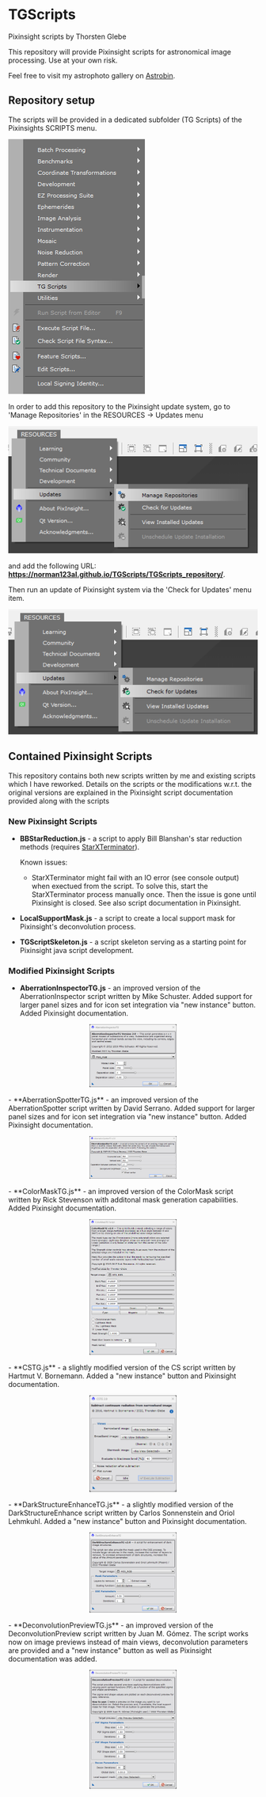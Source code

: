 # TGScripts
Pixinsight scripts by Thorsten Glebe

This repository will provide Pixinsight scripts for astronomical image processing.
Use at your own risk.

Feel free to visit my astrophoto gallery on [Astrobin](https://www.astrobin.com/users/norman123al/). 

## Repository setup
The scripts will be provided in a dedicated subfolder (TG Scripts) of the Pixinsights SCRIPTS menu.

![Pixinsight SCRIPT menu with TG Scripts subfolder](/TGScripts_repository/images/PI_script_menu.png)

In order to add this repository to the Pixinsight update system, go to 'Manage Repositories' in the RESOURCES -> Updates menu

!['Manage Repositories' menu in Pixinsight](/TGScripts_repository/images/PI_resources_repo.png)

and add the following URL: **https://norman123al.github.io/TGScripts/TGScripts_repository/**.

Then run an update of Pixinsight system via the 'Check for Updates' menu item.

!['Check for Updates' menu in Pixinsight](/TGScripts_repository/images/PI_resources_update.png)

## Contained Pixinsight Scripts
This repository contains both new scripts written by me and existing scripts which I have reworked. Details on the scripts or the modifications w.r.t. the original versions are explained in the Pixinsight script documentation provided along with the scripts

### New Pixinsight Scripts
- **BBStarReduction.js** - a script to apply Bill Blanshan's star reduction methods (requires [StarXTerminator](https://www.rc-astro.com/resources/StarXTerminator/)).

  Known issues:
  - StarXTerminator might fail with an IO error (see console output) when exectued from the script. To solve this, start the StarXTerminator process manually once. Then the issue is gone until Pixinsight is closed. See also script documentation in Pixinsight.

- **LocalSupportMask.js** - a script to create a local support mask for Pixinsight's deconvolution process.

- **TGScriptSkeleton.js** - a script skeleton serving as a starting point for Pixinsight java script development.

### Modified Pixinsight Scripts
- **AberrationInspectorTG.js** - an improved version of the AberrationInspector script written by Mike Schuster. Added support for larger panel sizes and for icon set integration via "new instance" button. Added Pixinsight documentation.
<p align="center">
  <img src="./TGScripts_repository/doc/scripts/AberrationInspectorTG/images/AberrationInspectorTG_main_screen.png" title="AberrationInspectorTG main screen" width="35%" />
</p>
- **AberrationSpotterTG.js** - an improved version of the AberrationSpotter script written by David Serrano. Added support for larger panel sizes and for icon set integration via "new instance" button. Added Pixinsight documentation.
<p align="center">
  <img src="./TGScripts_repository/doc/scripts/AberrationSpotterTG/images/AberrationSpotterTG_main_screen.png" title="AberrationSpotterTG main screen" width="35%" />
</p>
- **ColorMaskTG.js** - an improved version of the ColorMask script written by Rick Stevenson with additonal mask generation capabilities. Added Pixinsight documentation.
<p align="center">
  <img src="./TGScripts_repository/doc/scripts/ColorMaskTG/images/ColorMaskTG_main_screen.png" title="ColorMaskTG main screen" width="35%" />
</p>
- **CSTG.js** - a slightly modified version of the CS script written by Hartmut V. Bornemann. Added a "new instance" button and Pixinsight documentation.
<p align="center">
  <img src="./TGScripts_repository/doc/scripts/CSTG/images/CSTG_main_screen.png" title="CSTG main screen" width="35%" />
</p>
- **DarkStructureEnhanceTG.js** - a slightly modified version of the DarkStructureEnhance script written by Carlos Sonnenstein and Oriol Lehmkuhl. Added a "new instance" button and Pixinsight documentation.
<p align="center">
  <img src="./TGScripts_repository/doc/scripts/DarkStructureEnhanceTG/images/DarkStructureEnhanceTG_main_screen.png" title="DarkStructureEnahnceTG main screen" width="35%" />
</p>
- **DeconvolutionPreviewTG.js** - an improved version of the DeconvolutionPreview script written by Juan M. Gómez. The script works now on image previews instead of main views, deconvolution parameters are provided and a "new instance" button as well as Pixinsight documentation was added.
<p align="center">
  <img src="./TGScripts_repository/doc/scripts/DeconvolutionPreviewTG/images/DeconvolutionPreviewTG_main_screen.png" title="DeconvolutionPreviewTG main screen" width="35%" />
</p>
